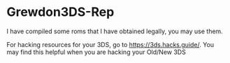 # Grewdon3DS-Rep

I have compiled some roms that I have obtained legally, you may use them.

For hacking resources for your 3DS, go to https://3ds.hacks.guide/. You may find this helpful when you are hacking your Old/New 3DS
